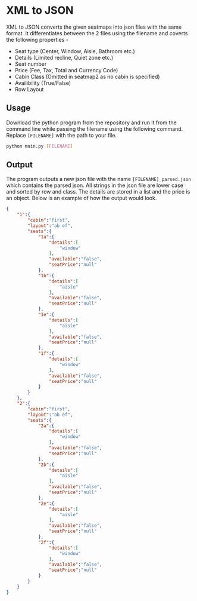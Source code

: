 # XML to JSON

XML to JSON converts the given seatmaps into json files with the same format. It differentiates between the 2 files using the filename and coverts the following properties - 
- Seat type (Center, Window, Aisle, Bathroom etc.)
- Details (Limited recline, Quiet zone etc.)
- Seat number
- Price (Fee, Tax, Total and Currency Code)
- Cabin Class (Omitted in seatmap2 as no cabin is specified)
- Availibility (True/False)
- Row Layout

## Usage

Download the python program from the repository and run it from the command line while passing the filename using the following command. Replace `[FILENAME]` with the path to your file.

 ```bash
 python main.py [FILENAME]
 ```

## Output

The program outputs a new json file with the name `[FILENAME]_parsed.json` which contains the parsed json. All strings in the json file are lower case and sorted by row and class. The details are stored in a list and the price is an object. Below is an example of how the output would look.


```json
{
    "1":{
        "cabin":"first",
        "layout":"ab ef",
        "seats":{
            "1a":{
                "details":[
                    "window"
                ],
                "available":"false",
                "seatPrice":"null"
            },
            "1b":{
                "details":[
                    "aisle"
                ],
                "available":"false",
                "seatPrice":"null"
            },
            "1e":{
                "details":[
                    "aisle"
                ],
                "available":"false",
                "seatPrice":"null"
            },
            "1f":{
                "details":[
                    "window"
                ],
                "available":"false",
                "seatPrice":"null"
            }
        }
    },
    "2":{
        "cabin":"first",
        "layout":"ab ef",
        "seats":{
            "2a":{
                "details":[
                    "window"
                ],
                "available":"false",
                "seatPrice":"null"
            },
            "2b":{
                "details":[
                    "aisle"
                ],
                "available":"false",
                "seatPrice":"null"
            },
            "2e":{
                "details":[
                    "aisle"
                ],
                "available":"false",
                "seatPrice":"null"
            },
            "2f":{
                "details":[
                    "window"
                ],
                "available":"false",
                "seatPrice":"null"
            }
        }
    }
}
```

